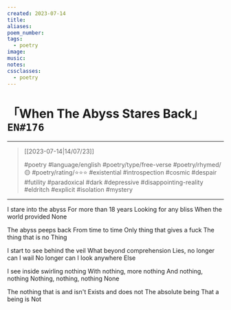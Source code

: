 ```yaml
---
created: 2023-07-14
title:
aliases:
poem_number:
tags:
  - poetry
image:
music:
notes:
cssclasses:
  - poetry
---
```

# 「When The Abyss Stares Back」 `EN#176`

---

> [[2023-07-14|14/07/23]]
> 
> #poetry 
> #language/english 
> #poetry/type/free-verse 
> #poetry/rhymed/🟡 
> #poetry/rating/⭐⭐⭐ 
> #existential #introspection #cosmic #despair #futility #paradoxical #dark #depressive #disappointing-reality #eldritch #explicit #isolation #mystery 

---

I stare into the abyss
For more than 18 years
Looking for any bliss
When the world provided
None

The abyss peeps back
From time to time
Only thing that gives a fuck
The thing that is no
Thing

I start to see behind the veil
What beyond comprehension
Lies, no longer can I wail
No longer can I look anywhere
Else

I see inside swirling nothing
With nothing, more nothing
And nothing, nothing
Nothing, nothing, nothing
None

The nothing that is and isn't
Exists and does not
The absolute being
That a being is
Not